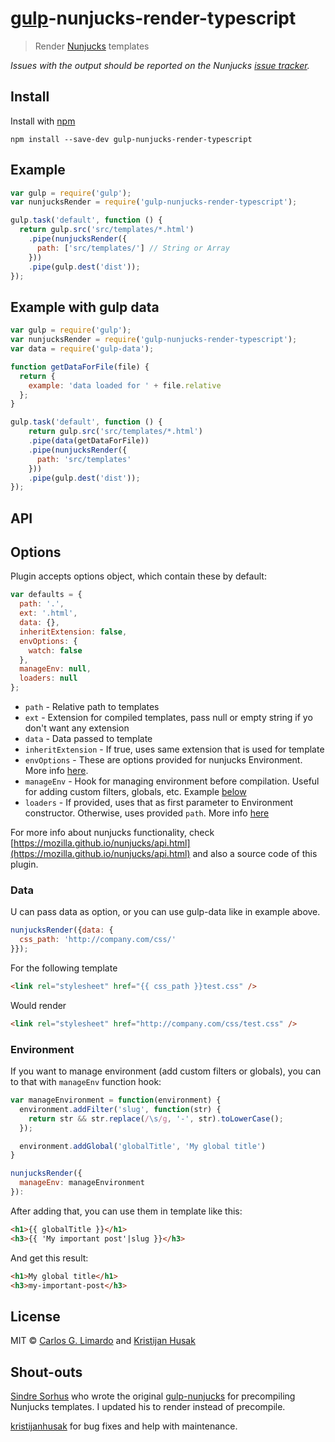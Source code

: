 # [gulp](https://github.com/wearefractal/gulp)-nunjucks-render-typescript

> Render [Nunjucks](http://mozilla.github.io/nunjucks/) templates

*Issues with the output should be reported on the Nunjucks [issue tracker](https://github.com/mozilla/nunjucks/issues).*


## Install

Install with [npm](https://www.npmjs.com/package/gulp-nunjucks-render-typescript)

```
npm install --save-dev gulp-nunjucks-render-typescript
```


## Example

```js
var gulp = require('gulp');
var nunjucksRender = require('gulp-nunjucks-render-typescript');

gulp.task('default', function () {
  return gulp.src('src/templates/*.html')
    .pipe(nunjucksRender({
      path: ['src/templates/'] // String or Array
    }))
    .pipe(gulp.dest('dist'));
});
```

## Example with gulp data

```js
var gulp = require('gulp');
var nunjucksRender = require('gulp-nunjucks-render-typescript');
var data = require('gulp-data');

function getDataForFile(file) {
  return {
    example: 'data loaded for ' + file.relative
  };
}

gulp.task('default', function () {
	return gulp.src('src/templates/*.html')
    .pipe(data(getDataForFile))
    .pipe(nunjucksRender({
      path: 'src/templates'
    }))
    .pipe(gulp.dest('dist'));
});
```


## API

## Options
Plugin accepts options object, which contain these by default:

```js
var defaults = {
  path: '.',
  ext: '.html',
  data: {},
  inheritExtension: false,
  envOptions: {
    watch: false
  },
  manageEnv: null,
  loaders: null
};
```

* `path` - Relative path to templates
* `ext` - Extension for compiled templates, pass null or empty string if yo don't want any extension
* `data` - Data passed to template
* `inheritExtension` - If true, uses same extension that is used for template
* `envOptions` - These are options provided for nunjucks Environment. More info [here](https://mozilla.github.io/nunjucks/api.html#configure).
* `manageEnv` - Hook for managing environment before compilation. Useful for adding custom filters, globals, etc. Example [below](#environment)
* `loaders` - If provided, uses that as first parameter to Environment constructor. Otherwise, uses provided `path`. More info [here](https://mozilla.github.io/nunjucks/api.html#environment)

For more info about nunjucks functionality, check [https://mozilla.github.io/nunjucks/api.html](https://mozilla.github.io/nunjucks/api.html) and also a source code of this plugin.


### Data
U can pass data as option, or you can use gulp-data like in example above.

```js
nunjucksRender({data: {
  css_path: 'http://company.com/css/'
}});
```

For the following template
```html
<link rel="stylesheet" href="{{ css_path }}test.css" />
```

Would render
```html
<link rel="stylesheet" href="http://company.com/css/test.css" />
```

### Environment

If you want to manage environment (add custom filters or globals), you can to that with `manageEnv` function hook:

```javascript
var manageEnvironment = function(environment) {
  environment.addFilter('slug', function(str) {
    return str && str.replace(/\s/g, '-', str).toLowerCase();
  });

  environment.addGlobal('globalTitle', 'My global title')
}

nunjucksRender({
  manageEnv: manageEnvironment
}):
```

After adding that, you can use them in template like this:

```html
<h1>{{ globalTitle }}</h1>
<h3>{{ 'My important post'|slug }}</h3>
```

And get this result:

```html
<h1>My global title</h1>
<h3>my-important-post</h3>
```

## License

MIT © [Carlos G. Limardo](http://limardo.org) and [Kristijan Husak](http://kristijanhusak.com)

## Shout-outs

[Sindre Sorhus](http://sindresorhus.com/) who wrote the original [gulp-nunjucks](https://www.npmjs.org/package/gulp-nunjucks) for precompiling Nunjucks templates. I updated his to render instead of precompile.

[kristijanhusak](http://github.com/kristijanhusak) for bug fixes and help with maintenance.
